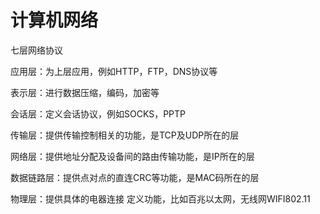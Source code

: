# 计算机网络

七层网络协议

应用层：为上层应用，例如HTTP，FTP，DNS协议等

表示层：进行数据压缩，编码，加密等

会话层：定义会话协议，例如SOCKS，PPTP

传输层：提供传输控制相关的功能，是TCP及UDP所在的层

网络层：提供地址分配及设备间的路由传输功能，是IP所在的层

数据链路层：提供点对点的直连CRC等功能，是MAC码所在的层

物理层：提供具体的电器连接 定义功能，比如百兆以太网，无线网WIFI802.11



